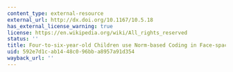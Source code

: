 ```yaml
---
content_type: external-resource
external_url: http://dx.doi.org/10.1167/10.5.18
has_external_license_warning: true
license: https://en.wikipedia.org/wiki/All_rights_reserved
status: ''
title: Four-to-six-year-old Children use Norm-based Coding in Face-space
uid: 592e7d1c-ab14-48c0-96bb-a8957a91d354
wayback_url: ''
---
```

